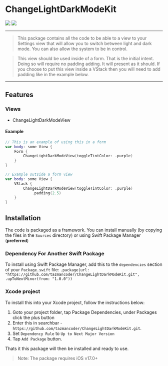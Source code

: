 # ChangeLightDarkModeKit

<p>
    <img src="https://img.shields.io/badge/iOS-17.0+-blue.svg" />
    <img src="https://img.shields.io/badge/Swift-5.0-ff69b4.svg" />
</p>

----

> This package contains all the code to be able to a view to your Settings
view that will allow you to switch between light and dark mode. You can also
allow the system to be in control.

> This view should be used inside of a form. That is the initial intent. Doing
so will require no padding adding. It will present as it should. If you choose to
put this view inside a VStack then you will need to add padding like in the example
below.

----

## Features

### Views
-   ChangeLightDarkModeView

#### Example

```swift
// This is an example of using this in a form
var body: some View {
    Form {
        ChangeLightDarkModeView(toggleTintColor: .purple)
    }
}

// Example outside a form view
var body: some View {
    VStack {
        ChangeLightDarkModeView(toggleTintColor: .purple)
            .padding(2.5)
    }
}
```

## Installation

The code is packaged as a framework. You can install manually (by copying the files in the `Sources` directory) or using Swift Package Manager (**preferred**)

### Dependency For Another Swift Package
To install using Swift Package Manager, add this to the `dependencies` section of your `Package.swift` file:
`.package(url: "https://github.com/tazmancoder/ChangeLightDarkModeKit.git", .upToNextMinor(from: "1.0.0"))`

### Xcode project
To install this into your Xcode project, follow the instructions below:

1. Goto your project folder, tap Package Dependencies, under Packages click the plus button
2. Enter this in searchbar - `https://github.com/tazmancoder/ChangeLightDarkModeKit.git`. 
3. Set `Dependency Rule` to `Up to Next Major Version`
4. Tap `Add Package` button.

Thats it this package will then be installed and ready to use.

> Note: The package requires iOS v17.0+




